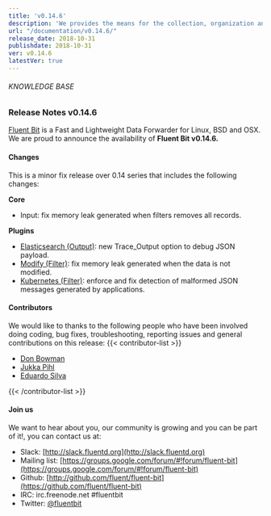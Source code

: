 ```yaml
---
title: 'v0.14.6'
description: 'We provides the means for the collection, organization and computerized retrieval of knowledgeand Lightweight Data Forwarder for Linux, BSD and OSX. We are proud to announce the availability of Fluent Bit v0.14.6.'
url: "/documentation/v0.14.6/"
release_date: 2018-10-31
publishdate: 2018-10-31
ver: v0.14.6
latestVer: true
---
```



###### KNOWLEDGE BASE

### Release Notes v0.14.6

[Fluent Bit](https://fluentbit.io/) is a Fast and Lightweight Data Forwarder for Linux, BSD and OSX. We are proud to announce the availability of **Fluent Bit v0.14.6.**

#### Changes

This is a minor fix release over 0.14 series that includes the following changes:

**Core**

* Input: fix memory leak generated when filters removes all records.



**Plugins**

* [Elasticsearch (Output)](https://docs.fluentbit.io/manual/output/elasticsearch): new Trace_Output option to debug JSON payload.
* [Modify (Filter)](https://docs.fluentbit.io/manual/filter/modify): fix memory leak generated when the data is not modified.
* [Kubernetes (Filter)](https://docs.fluentbit.io/manual/filter/kubernetes): enforce and fix detection of malformed JSON messages generated by applications.


#### Contributors

We would like to thanks to the following people who have been involved doing coding, bug fixes, troubleshooting, reporting issues and general contributions on this release:
{{< contributor-list >}}

* [Don Bowman](https://github.com/donbowman)
* [Jukka Pihl](https://github.com/bluebike)
* [Eduardo Silva](https://github.com/edsiper)

{{< /contributor-list >}}

#### Join us

We want to hear about you, our community is growing and you can be part of it!, you can contact us at:

* Slack: [http://slack.fluentd.org](http://slack.fluentd.org)
* Mailing list: [https://groups.google.com/forum/#!forum/fluent-bit](https://groups.google.com/forum/#!forum/fluent-bit)
* Github: [http://github.com/fluent/fluent-bit](https://github.com/fluent/fluent-bit)
* IRC: irc.freenode.net #fluentbit
* Twitter: [@fluentbit](https://twitter.com/fluentbit)